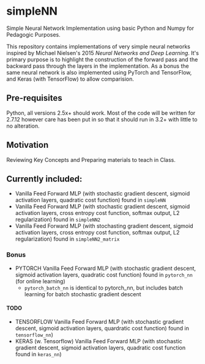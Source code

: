 # simpleNN

Simple Neural Network Implementation using basic Python and Numpy for Pedagogic Purposes. 

This repository contains implementations of very simple neural networks inspired by Michael Nielsen's 2015 *Neural Networks and Deep Learning*. It's primary purpose is to highlight the construction of the forward pass and the backward pass through the layers in the implementation. As a bonus the same neural network is also implemented using PyTorch and TensorFlow, and Keras (with TensorFlow) to allow comparision.

## Pre-requisites
Python, all versions 2.5x+ should work. Most of the code will be written for 2.7.12 however care has been put in so that it should run in 3.2+ with little to no alteration.

## Motivation
Reviewing Key Concepts and Preparing materials to teach in Class.

## Currently included:
- Vanilla Feed Forward MLP (with stochastic gradient descent, sigmoid activation layers, quadratic cost function) found in `simpleNN`
- Vanilla Feed Forward MLP (with stochastic gradient descent, sigmoid activation layers, cross entropy cost function, softmax output, L2 regularization) found in `simpleNN2`
- Vanilla Feed Forward MLP (with stochasting gradient descent, sigmoid activation layers, cross entropy cost function, softmax output, L2 regularization) found in `simpleNN2_matrix`

### Bonus
- PYTORCH Vanilla Feed Forward MLP (with stochastic gradient descent, sigmoid activation layers, quadratic cost function) found in `pytorch_nn` (for online learning)
	- `pytorch_batch_nn` is identical to pytorch_nn, but includes batch learning for batch stochastic gradient descent 

#### TODO
- TENSORFLOW Vanilla Feed Forward MLP (with stochastic gradient descent, sigmoid activation layers, quardratic cost function) found in `tensorflow_nn`)
- KERAS (w. Tensorflow) Vanilla Feed Forward MLP (with stochastic gradient descent, sigmoid activation layers, quadratic cost function found in `keras_nn`)